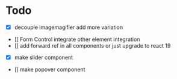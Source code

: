# Todo

-  [x] decouple imagemagifier add more variation
-  [] Form Control integrate other element integration
-  [] add forward ref in all components or just upgrade to react 19
-  [x] make slider component
-  [] make popover component
